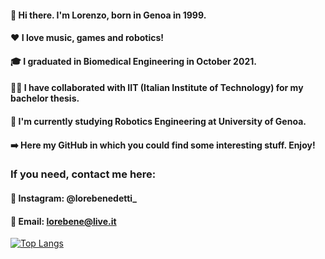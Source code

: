 #### 👋 Hi there. I'm Lorenzo, born in Genoa in 1999.
#### ❤️ I love music, games and robotics!
#### 🎓 I graduated in Biomedical Engineering in October 2021.
#### 👨‍💻 I have collaborated with IIT (Italian Institute of Technology) for my bachelor thesis. 
#### 🤖 I'm currently studying Robotics Engineering at University of Genoa. 
#### ➡️ Here my GitHub in which you could find some interesting stuff. Enjoy!

### If you need, contact me here: 
#### 📱 Instagram: @lorebenedetti_
#### 📧 Email: lorebene@live.it

[![Top Langs](https://github-readme-stats.vercel.app/api/top-langs/?username=LoreBene99&layout=compact)](https://github.com/LoreBene99/github-readme-stats)

<!--
**LoreBene99/LoreBene99** is a ✨ _special_ ✨ repository because its `README.md` (this file) appears on your GitHub profile.

Here are some ideas to get you started:

- 🔭 I’m currently working on ...
- 🌱 I’m currently learning ...
- 👯 I’m looking to collaborate on ...
- 🤔 I’m looking for help with ...
- 💬 Ask me about ...
- 📫 How to reach me: ...
- 😄 Pronouns: ...
- ⚡ Fun fact: ...
-->
